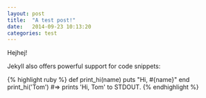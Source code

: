 ```yaml
---
layout: post
title:  "A test post!"
date:   2014-09-23 10:13:20
categories: test
---
```

Hejhej!

Jekyll also offers powerful support for code snippets:

{% highlight ruby %}
def print_hi(name)
  puts "Hi, #{name}"
end
print_hi('Tom')
#=> prints 'Hi, Tom' to STDOUT.
{% endhighlight %}

